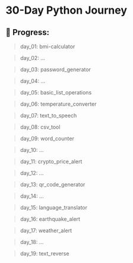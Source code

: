 # 30-Day Python Journey

## 📌 Progress:

> day_01: bmi-calculator

> day_02: ...

> day_03: password_generator

> day_04: ...

> day_05: basic_list_operations

> day_06: temperature_converter

> day_07: text_to_speech

> day_08: csv_tool

> day_09: word_counter

> day_10: ...

> day_11: crypto_price_alert

> day_12: ...

> day_13: qr_code_generator

> day_14: ...

> day_15: language_translator

> day_16: earthquake_alert

> day_17: weather_alert

> day_18: ...

> day_19: text_reverse